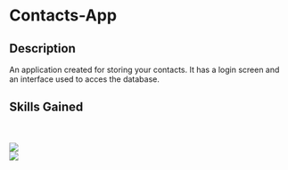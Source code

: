 # Contacts-App
## Description
An application created for storing your contacts. It has a login screen and an interface used to acces the database.
## Skills Gained
<br>
<br>
<img src="https://s3.gifyu.com/images/2021-05-21-13-36-01.gif"></img>
<br>
<img src="https://s3.gifyu.com/images/2021-05-21-13-36-23.gif"></img>

